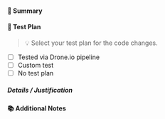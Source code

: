#### :book: Summary

<!-- Provide a summary of your changes. Describe the why and not how. -->

#### :bookmark_tabs: Test Plan

> :bulb: Select your test plan for the code changes.

- [ ] Tested via Drone.io pipeline
- [ ] Custom test
- [ ] No test plan

##### Details / Justification

<!-- Add your test details or justification for missing tests here. -->

#### :books: Additional Notes

<!-- A place for additional detail notes. -->
